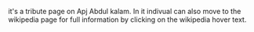 it's a tribute page on Apj Abdul kalam. In it indivual can also move to the wikipedia page for full information by clicking on the wikipedia hover text.
